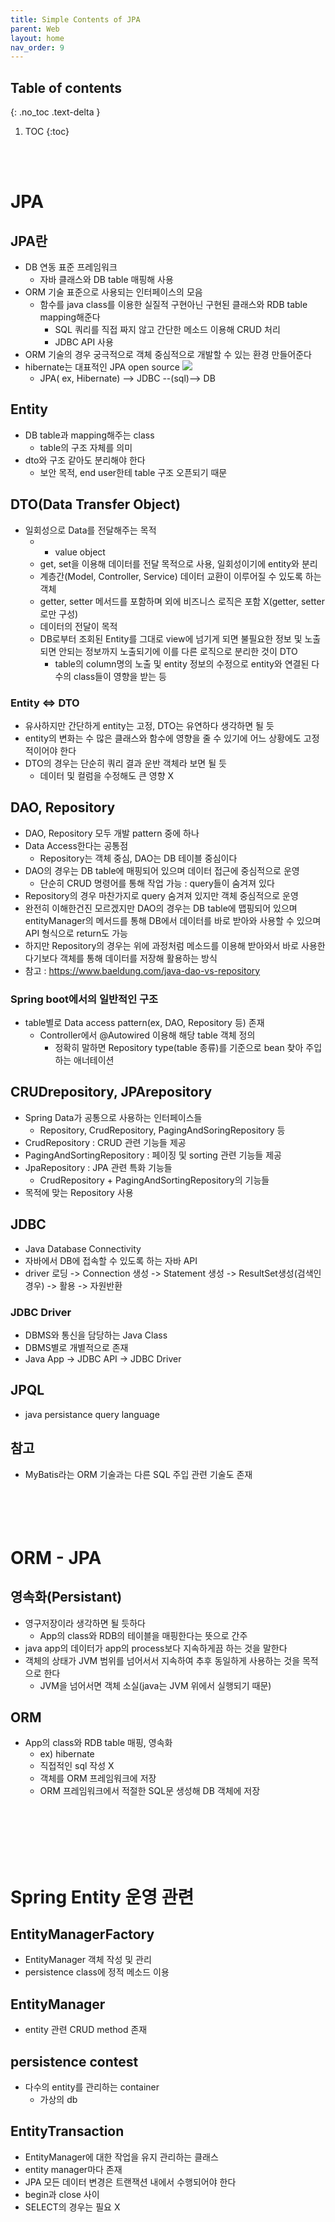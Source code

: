 ```yaml
---
title: Simple Contents of JPA
parent: Web
layout: home
nav_order: 9
---
```

## Table of contents
{: .no_toc .text-delta }
1. TOC
{:toc}

<br><br>

# JPA
## JPA란
- DB 연동 표준 프레임워크
  - 자바 클래스와 DB table 매핑해 사용
- ORM 기술 표준으로 사용되는 인터페이스의 모음
  - 함수를 java class를 이용한 실질적 구현아닌 구현된 클래스와 RDB table mapping해준다
    - SQL 쿼리를 직접 짜지 않고 간단한 메소드 이용해 CRUD 처리
    - JDBC API 사용
- ORM 기술의 경우 궁극적으로 객체 중심적으로 개발할 수 있는 환경 만들어준다
- hibernate는 대표적인 JPA open source
![](https://velog.velcdn.com/images/sung-ik-je/post/08c4e4f8-0cc0-40fb-8e97-5a531fe8c05a/image.PNG)
  - JPA( ex, Hibernate) --> JDBC --(sql)--> DB

## Entity
- DB table과 mapping해주는 class
  - table의 구조 자체를 의미
- dto와 구조 같아도 분리해야 한다
  - 보안 목적, end user한테 table 구조 오픈되기 때문

## DTO(Data Transfer Object)
- 일회성으로 Data를 전달해주는 목적
  - - value object
  - get, set을 이용해 데이터를 전달 목적으로 사용, 일회성이기에 entity와 분리
  - 계층간(Model, Controller, Service) 데이터 교환이 이루어질 수 있도록 하는 객체
  - getter, setter 메서드를 포함하며 외에 비즈니스 로직은 포함 X(getter, setter로만 구성)
  - 데이터의 전달이 목적
  - DB로부터 조회된 Entity를 그대로 view에 넘기게 되면 불필요한 정보 및 노출되면 안되는 정보까지 노출되기에 이를 다른 로직으로 분리한 것이 DTO
    - table의 column명의 노출 및 entity 정보의 수정으로 entity와 연결된 다수의 class들이 영향을 받는 등

### Entity <=> DTO
- 유사하지만 간단하게 entity는 고정, DTO는 유연하다 생각하면 될 듯
- entity의 변화는 수 많은 클래스와 함수에 영향을 줄 수 있기에 어느 상황에도 고정적이어야 한다
- DTO의 경우는 단순히 쿼리 결과 운반 객체라 보면 될 듯
  - 데이터 및 컬럼을 수정해도 큰 영향 X

## DAO, Repository
- DAO, Repository 모두 개발 pattern 중에 하나
- Data Access한다는 공통점
  - Repository는 객체 중심, DAO는 DB 테이블 중심이다
- DAO의 경우는 DB table에 매핑되어 있으며 데이터 접근에 중심적으로 운영
  - 단순히 CRUD 명령어를 통해 작업 가능 : query들이 숨겨져 있다
- Repository의 경우 마찬가지로 query 숨겨져 있지만 객체 중심적으로 운영 
- 완전히 이해한건진 모르겠지만 DAO의 경우는 DB table에 맵핑되어 있으며 entityManager의 메서드를 통해 DB에서 데이터를 바로 받아와 사용할 수 있으며 API 형식으로 return도 가능
- 하지만 Repository의 경우는 위에 과정처럼 메소드를 이용해 받아와서 바로 사용한다기보다 객체를 통해 데이터를 저장해 활용하는 방식
- 참고 : https://www.baeldung.com/java-dao-vs-repository

### Spring boot에서의 일반적인 구조
- table별로 Data access pattern(ex, DAO, Repository 등) 존재
  - Controller에서 @Autowired 이용해 해당 table 객체 정의
    - 정확히 말하면 Repository type(table 종류)를 기준으로 bean 찾아 주입하는 애너테이션

## CRUDrepository, JPArepository
- Spring Data가 공통으로 사용하는 인터페이스들
  - Repository, CrudRepository, PagingAndSoringRepository 등
- CrudRepository : CRUD 관련 기능들 제공
- PagingAndSortingRepository : 페이징 및 sorting 관련 기능들 제공
- JpaRepository : JPA 관련 특화 기능들
  - CrudRepository + PagingAndSortingRepository의 기능들
- 목적에 맞는 Repository 사용

## JDBC
- Java Database Connectivity
- 자바에서 DB에 접속할 수 있도록 하는 자바 API
- driver 로딩 -> Connection 생성 -> Statement 생성 -> ResultSet생성(검색인 경우) -> 활용 -> 자원반환

### JDBC Driver
- DBMS와 통신을 담당하는 Java Class
- DBMS별로 개별적으로 존재
- Java App -> JDBC API -> JDBC Driver

## JPQL
- java persistance query language

## 참고
- MyBatis라는 ORM 기술과는 다른 SQL 주입 관련 기술도 존재
<br><br><br><br><br>

# ORM - JPA
## 영속화(Persistant)
- 영구저장이라 생각하면 될 듯하다
  - App의 class와 RDB의 테이블을 매핑한다는 뜻으로 간주
- java app의 데이터가 app의 process보다 지속하게끔 하는 것을 말한다
- 객체의 상태가 JVM 범위를 넘어서서 지속하여 추후 동일하게 사용하는 것을 목적으로 한다
  - JVM을 넘어서면 객체 소실(java는 JVM 위에서 실행되기 때문)

## ORM
- App의 class와 RDB table 매핑, 영속화
  - ex) hibernate
  - 직접적인 sql 작성 X
  - 객체를 ORM 프레임워크에 저장
  - ORM 프레임워크에서 적절한 SQL문 생성해 DB 객체에 저장

<BR><BR><BR><BR><BR>
# Spring Entity 운영 관련
## EntityManagerFactory 
- EntityManager 객체 작성 및 관리
- persistence class에 정적 메소드 이용

## EntityManager 
- entity 관련 CRUD method 존재

## persistence contest  
- 다수의 entity를 관리하는 container
  - 가상의 db
  
## EntityTransaction 
- EntityManager에 대한 작업을 유지 관리하는 클래스
- entity manager마다 존재
- JPA 모든 데이터 변경은 트랜잭션 내에서 수행되어야 한다
- begin과 close 사이
- SELECT의 경우는 필요 X